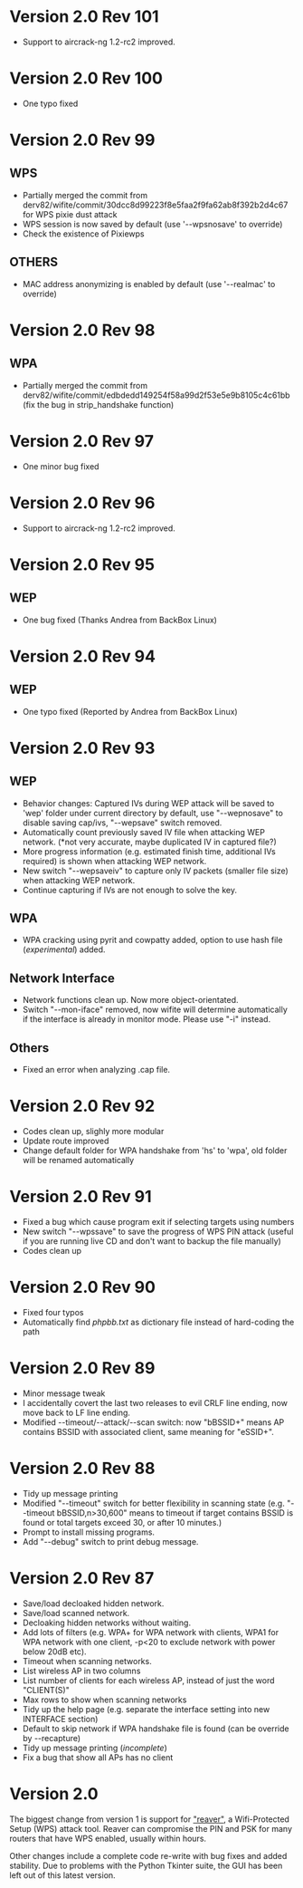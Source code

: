 # Version 2.0 Rev 101 #
- Support to aircrack-ng 1.2-rc2 improved.

# Version 2.0 Rev 100 #
- One typo fixed

# Version 2.0 Rev 99 #
## WPS ##
- Partially merged the commit from derv82/wifite/commit/30dcc8d99223f8e5faa2f9fa62ab8f392b2d4c67 for WPS pixie dust attack
- WPS session is now saved by default (use '--wpsnosave' to override)
- Check the existence of Pixiewps 

## OTHERS ##
- MAC address anonymizing is enabled by default (use '--realmac' to override)

# Version 2.0 Rev 98 #
## WPA ##
- Partially merged the commit from derv82/wifite/commit/edbdedd149254f58a99d2f53e5e9b8105c4c61bb (fix the bug in strip_handshake function)

# Version 2.0 Rev 97 #
- One minor bug fixed

# Version 2.0 Rev 96 #
- Support to aircrack-ng 1.2-rc2 improved.

# Version 2.0 Rev 95 #
## WEP ##
- One bug fixed (Thanks Andrea from BackBox Linux)

# Version 2.0 Rev 94 #
## WEP ##
- One typo fixed (Reported by Andrea from BackBox Linux)

# Version 2.0 Rev 93 #
## WEP ##
- Behavior changes: Captured IVs during WEP attack will be saved to 'wep' folder under current directory by default, use "--wepnosave" to disable saving cap/ivs, "--wepsave" switch removed.
- Automatically count previously saved IV file when attacking WEP network. (*not very accurate, maybe duplicated IV in captured file?)
- More progress information (e.g. estimated finish time, additional IVs required) is shown when attacking WEP network.
- New switch "--wepsaveiv" to capture only IV packets (smaller file size) when attacking WEP network.
- Continue capturing if IVs are not enough to solve the key.

## WPA ##
- WPA cracking using pyrit and cowpatty added, option to use hash file (*experimental*) added.

## Network Interface ##
- Network functions clean up. Now more object-orientated.
- Switch "--mon-iface" removed, now wifite will determine automatically if the interface is already in monitor mode. Please use "-i" instead. 

## Others ##
- Fixed an error when analyzing .cap file.

# Version 2.0 Rev 92 #
- Codes clean up, slighly more modular
- Update route improved
- Change default folder for WPA handshake from 'hs' to 'wpa', old folder will be renamed automatically

# Version 2.0 Rev 91 #
- Fixed a bug which cause program exit if selecting targets using numbers
- New switch "--wpssave" to save the progress of WPS PIN attack (useful if you are running live CD and don't want to backup the file manually)
- Codes clean up

# Version 2.0 Rev 90 #
- Fixed four typos
- Automatically find *phpbb.txt* as dictionary file instead of hard-coding the path

# Version 2.0 Rev 89 #
- Minor message tweak
- I accidentally covert the last two releases to evil CRLF line ending, now move back to LF line ending.
- Modified --timeout/--attack/--scan switch: now "bBSSID+" means AP contains BSSID with associated client, same meaning for "eSSID+".

# Version 2.0 Rev 88 #
- Tidy up message printing 
- Modified "--timeout" switch for better flexibility in scanning state (e.g. "--timeout bBSSID,n\>30,600" means to timeout if target contains BSSID is found or total targets exceed 30, or after 10 minutes.)
- Prompt to install missing programs.
- Add "--debug" switch to print debug message.

# Version 2.0 Rev 87 #
- Save/load decloaked hidden network.
- Save/load scanned network.
- Decloaking hidden networks without waiting.
- Add lots of filters (e.g. WPA+ for WPA network with clients, WPA1 for WPA network with one client, -p<20 to exclude network with power below 20dB etc).
- Timeout when scanning networks.
- List wireless AP in two columns 
- List number of clients for each wireless AP, instead of just the word "CLIENT(S)"
- Max rows to show when scanning networks
- Tidy up the help page (e.g. separate the interface setting into new INTERFACE section)
- Default to skip network if WPA handshake file is found (can be override by --recapture)
- Tidy up message printing (*incomplete*)
- Fix a bug that show all APs has no client

# Version 2.0 #

The biggest change from version 1 is support for ["reaver"](http://reaver-wps.googlecode.com/), a Wifi-Protected Setup (WPS) attack tool.  Reaver can compromise the PIN and PSK for many routers that have WPS enabled, usually within hours.

Other changes include a complete code re-write with bug fixes and added stability.  Due to problems with the Python Tkinter suite, the GUI has been left out of this latest version.

